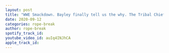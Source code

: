 ```yaml
---
layout: post
title: "WWE Smackdown. Bayley finally tell us the why. The Tribal Chief makes the show unbearable."
date: 2020-09-12
categories: rope-break
author: rope-break
spotify_track_id: 
youtube_video_id: auIq4INJhCA
apple_track_id: 
---
```


